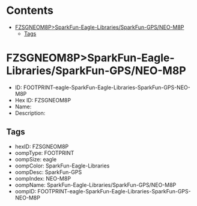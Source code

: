 



Contents
========

* [FZSGNEOM8P>SparkFun-Eagle-Libraries/SparkFun-GPS/NEO-M8P](#fzsgneom8psparkfun-eagle-librariessparkfun-gpsneo-m8p)
	* [Tags](#tags)

# FZSGNEOM8P>SparkFun-Eagle-Libraries/SparkFun-GPS/NEO-M8P

- ID: FOOTPRINT-eagle-SparkFun-Eagle-Libraries-SparkFun-GPS-NEO-M8P
- Hex ID: FZSGNEOM8P
- Name: 
- Description: 

## Tags

- hexID: FZSGNEOM8P
- oompType: FOOTPRINT
- oompSize: eagle
- oompColor: SparkFun-Eagle-Libraries
- oompDesc: SparkFun-GPS
- oompIndex: NEO-M8P
- oompName: SparkFun-Eagle-Libraries/SparkFun-GPS/NEO-M8P
- oompID: FOOTPRINT-eagle-SparkFun-Eagle-Libraries-SparkFun-GPS-NEO-M8P

